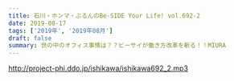 ```yaml
---
title: 石川・ホンマ・ぶるんのBe-SIDE Your Life! vol.692-2
date: 2019-08-17
tags: ['2019年', '2019年08月']
draft: false
summary: 世の中のオフィス事情は？？ビーサイが働き方改革を斬る！！MIURA
---
```


http://project-phi.ddo.jp/ishikawa/ishikawa692_2.mp3

